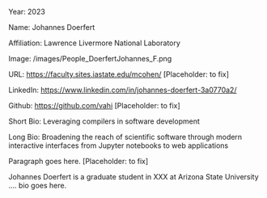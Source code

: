 Year: 2023

Name: Johannes Doerfert

Affiliation: Lawrence Livermore National Laboratory

Image: /images/People_DoerfertJohannes_F.png

URL: https://faculty.sites.iastate.edu/mcohen/ [Placeholder: to fix]

LinkedIn: https://www.linkedin.com/in/johannes-doerfert-3a0770a2/ 

Github: https://github.com/vahi [Placeholder: to fix]

Short Bio: Leveraging compilers in software development

Long Bio:
Broadening the reach of scientific software through modern interactive interfaces from Jupyter notebooks to web applications

Paragraph goes here. [Placeholder: to fix]

Johannes Doerfert is a graduate student in XXX at Arizona State University .... bio goes here.
